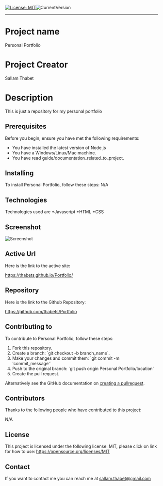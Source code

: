 [![License: MIT](https://img.shields.io/badge/License-MIT-yellow.svg)](https://opensource.org/licenses/MIT)![CurrentVersion](https://img.shields.io/badge/version-1-green.svg)

---
# Project name
Personal Portfolio

# Project Creator
Sallam Thabet

# Description
This is just a repository for my personal portfolio

## Prerequisites
Before you begin, ensure you have met the following requirements:
* You have installed the latest version of Node.js
* You have a Windows/Linux/Mac machine.
* You have read guide/documentation_related_to_project.

## Installing

To install Personal Portfolio, follow these steps:
N/A

## Technologies

Technologies used are *Javascript *HTML *CSS

## Screenshot

![Screenshot]()

## Active Url

Here is the link to the active site:

https://thabets.github.io/Portfolio/

## Repository

Here is the link to the Github Repository:

https://github.com/thabets/Portfolio

## Contributing to

To contribute to Personal Portfolio, follow these steps:
1. Fork this repository.
2. Create a branch: \`git checkout -b branch_name\`.
3. Make your changes and commit them: \`git commit -m 'commit_message'\`
4. Push to the original branch: \`git push origin Personal Portfolio/location\`
5. Create the pull request.

Alternatively see the GitHub documentation on [creating a pullrequest](https://help.github.com/en/github/collaborating-with-issues-and-pull-requests/creating-a-pull-request).

## Contributors

Thanks to the following people who have contributed to this project:

N/A

## License

This project is licensed under the following license: MIT, please click on link for how to use: https://opensource.org/licenses/MIT

## Contact

If you want to contact me you can reach me at sallam.thabet@gmail.com
